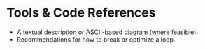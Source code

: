 # Tools & Code References
- A textual description or ASCII-based diagram (where feasible).  
- Recommendations for how to break or optimize a loop.


